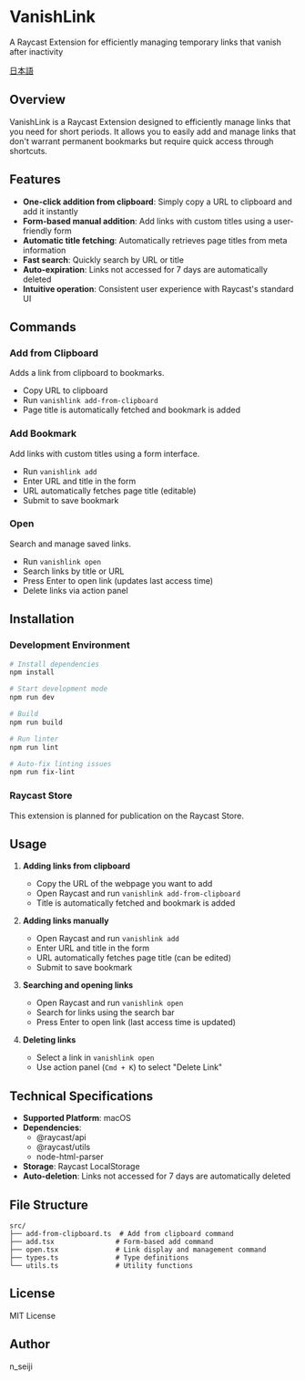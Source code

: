 # VanishLink

A Raycast Extension for efficiently managing temporary links that vanish after inactivity

[日本語](README.ja.md)

## Overview

VanishLink is a Raycast Extension designed to efficiently manage links that you need for short periods. It allows you to easily add and manage links that don't warrant permanent bookmarks but require quick access through shortcuts.

## Features

- **One-click addition from clipboard**: Simply copy a URL to clipboard and add it instantly
- **Form-based manual addition**: Add links with custom titles using a user-friendly form
- **Automatic title fetching**: Automatically retrieves page titles from meta information
- **Fast search**: Quickly search by URL or title
- **Auto-expiration**: Links not accessed for 7 days are automatically deleted
- **Intuitive operation**: Consistent user experience with Raycast's standard UI

## Commands

### Add from Clipboard
Adds a link from clipboard to bookmarks.

- Copy URL to clipboard
- Run `vanishlink add-from-clipboard`
- Page title is automatically fetched and bookmark is added

### Add Bookmark
Add links with custom titles using a form interface.

- Run `vanishlink add`
- Enter URL and title in the form
- URL automatically fetches page title (editable)
- Submit to save bookmark

### Open
Search and manage saved links.

- Run `vanishlink open`
- Search links by title or URL
- Press Enter to open link (updates last access time)
- Delete links via action panel

## Installation

### Development Environment
```bash
# Install dependencies
npm install

# Start development mode
npm run dev

# Build
npm run build

# Run linter
npm run lint

# Auto-fix linting issues
npm run fix-lint
```

### Raycast Store
This extension is planned for publication on the Raycast Store.

## Usage

1. **Adding links from clipboard**
   - Copy the URL of the webpage you want to add
   - Open Raycast and run `vanishlink add-from-clipboard`
   - Title is automatically fetched and bookmark is added

2. **Adding links manually**
   - Open Raycast and run `vanishlink add`
   - Enter URL and title in the form
   - URL automatically fetches page title (can be edited)
   - Submit to save bookmark

3. **Searching and opening links**
   - Open Raycast and run `vanishlink open`
   - Search for links using the search bar
   - Press Enter to open link (last access time is updated)

4. **Deleting links**
   - Select a link in `vanishlink open`
   - Use action panel (`Cmd + K`) to select "Delete Link"

## Technical Specifications

- **Supported Platform**: macOS
- **Dependencies**: 
  - @raycast/api
  - @raycast/utils
  - node-html-parser
- **Storage**: Raycast LocalStorage
- **Auto-deletion**: Links not accessed for 7 days are automatically deleted

## File Structure

```
src/
├── add-from-clipboard.ts  # Add from clipboard command
├── add.tsx               # Form-based add command
├── open.tsx              # Link display and management command
├── types.ts              # Type definitions
└── utils.ts              # Utility functions
```

## License

MIT License

## Author

n_seiji
